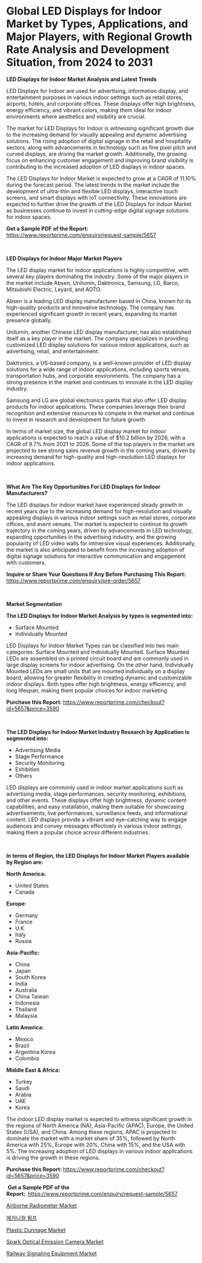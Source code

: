 <p><h1>Global LED Displays for Indoor Market by Types, Applications, and Major Players, with Regional Growth Rate Analysis and Development Situation, from 2024 to 2031</h1></p><p><strong>LED Displays for Indoor Market Analysis and Latest Trends</strong></p>
<p><p>LED Displays for Indoor are used for advertising, information display, and entertainment purposes in various indoor settings such as retail stores, airports, hotels, and corporate offices. These displays offer high brightness, energy efficiency, and vibrant colors, making them ideal for indoor environments where aesthetics and visibility are crucial.</p><p>The market for LED Displays for Indoor is witnessing significant growth due to the increasing demand for visually appealing and dynamic advertising solutions. The rising adoption of digital signage in the retail and hospitality sectors, along with advancements in technology such as fine pixel pitch and curved displays, are driving the market growth. Additionally, the growing focus on enhancing customer engagement and improving brand visibility is contributing to the increased adoption of LED displays in indoor spaces.</p><p>The LED Displays for Indoor Market is expected to grow at a CAGR of 11.10% during the forecast period. The latest trends in the market include the development of ultra-thin and flexible LED displays, interactive touch screens, and smart displays with IoT connectivity. These innovations are expected to further drive the growth of the LED Displays for Indoor Market as businesses continue to invest in cutting-edge digital signage solutions for indoor spaces.</p></p>
<p><strong>Get a Sample PDF of the Report:&nbsp;</strong> <a href="https://www.reportprime.com/enquiry/request-sample/5657">https://www.reportprime.com/enquiry/request-sample/5657</a></p>
<p>&nbsp;</p>
<p><strong>LED Displays for Indoor Major Market Players</strong></p>
<p><p>The LED display market for indoor applications is highly competitive, with several key players dominating the industry. Some of the major players in the market include Absen, Unilumin, Daktronics, Samsung, LG, Barco, Mitsubishi Electric, Leyard, and AOTO.</p><p>Absen is a leading LED display manufacturer based in China, known for its high-quality products and innovative technology. The company has experienced significant growth in recent years, expanding its market presence globally.</p><p>Unilumin, another Chinese LED display manufacturer, has also established itself as a key player in the market. The company specializes in providing customized LED display solutions for various indoor applications, such as advertising, retail, and entertainment.</p><p>Daktronics, a US-based company, is a well-known provider of LED display solutions for a wide range of indoor applications, including sports venues, transportation hubs, and corporate environments. The company has a strong presence in the market and continues to innovate in the LED display industry.</p><p>Samsung and LG are global electronics giants that also offer LED display products for indoor applications. These companies leverage their brand recognition and extensive resources to compete in the market and continue to invest in research and development for future growth.</p><p>In terms of market size, the global LED display market for indoor applications is expected to reach a value of $10.2 billion by 2026, with a CAGR of 9.7% from 2021 to 2026. Some of the top players in the market are projected to see strong sales revenue growth in the coming years, driven by increasing demand for high-quality and high-resolution LED displays for indoor applications.</p></p>
<p>&nbsp;</p>
<p><strong>What Are The Key Opportunities For LED Displays for Indoor Manufacturers?</strong></p>
<p><p>The LED displays for indoor market have experienced steady growth in recent years due to the increasing demand for high-resolution and visually appealing displays in various indoor settings such as retail stores, corporate offices, and event venues. The market is expected to continue its growth trajectory in the coming years, driven by advancements in LED technology, expanding opportunities in the advertising industry, and the growing popularity of LED video walls for immersive visual experiences. Additionally, the market is also anticipated to benefit from the increasing adoption of digital signage solutions for interactive communication and engagement with customers.</p></p>
<p><strong>Inquire or Share Your Questions If Any Before Purchasing This Report:</strong> <a href="https://www.reportprime.com/enquiry/pre-order/5657">https://www.reportprime.com/enquiry/pre-order/5657</a></p>
<p>&nbsp;</p>
<p><strong>Market Segmentation</strong></p>
<p><strong>The LED Displays for Indoor Market Analysis by types is segmented into:</strong></p>
<p><ul><li>Surface Mounted</li><li>Individually Mounted</li></ul></p>
<p><p>LED Displays for Indoor Market Types can be classified into two main categories: Surface Mounted and Individually Mounted. Surface Mounted LEDs are assembled on a printed circuit board and are commonly used in large display screens for indoor advertising. On the other hand, Individually Mounted LEDs are small units that are mounted individually on a display board, allowing for greater flexibility in creating dynamic and customizable indoor displays. Both types offer high brightness, energy efficiency, and long lifespan, making them popular choices for indoor marketing.</p></p>
<p><strong>Purchase this Report:&nbsp;</strong><a href="https://www.reportprime.com/checkout?id=5657&price=3590">https://www.reportprime.com/checkout?id=5657&price=3590</a></p>
<p>&nbsp;</p>
<p><strong>The LED Displays for Indoor Market Industry Research by Application is segmented into:</strong></p>
<p><ul><li>Advertising Media</li><li>Stage Performance</li><li>Security Monitoring</li><li>Exhibition</li><li>Others</li></ul></p>
<p><p>LED displays are commonly used in indoor market applications such as advertising media, stage performances, security monitoring, exhibitions, and other events. These displays offer high brightness, dynamic content capabilities, and easy installation, making them suitable for showcasing advertisements, live performances, surveillance feeds, and informational content. LED displays provide a vibrant and eye-catching way to engage audiences and convey messages effectively in various indoor settings, making them a popular choice across different industries.</p></p>
<p>&nbsp;</p>
<p><strong>In terms of Region, the LED Displays for Indoor Market Players available by Region are:</strong></p>
<p>
    <p> <strong> North America: </strong>
        <ul>
            <li>United States</li>
            <li>Canada</li>
        </ul>
        </p> 
    <p> <strong> Europe: </strong>
        <ul>
            <li>Germany</li>
            <li>France</li>
            <li>U.K.</li>
            <li>Italy</li>
            <li>Russia</li>
        </ul>
        </p> 
    <p> <strong> Asia-Pacific: </strong>
        <ul>
            <li>China</li>
            <li>Japan</li>
            <li>South Korea</li>
            <li>India</li>
            <li>Australia</li>
            <li>China Taiwan</li>
            <li>Indonesia</li>
            <li>Thailand</li>
            <li>Malaysia</li>
        </ul>
        </p> 
    <p> <strong> Latin America: </strong>
        <ul>
            <li>Mexico</li>
            <li>Brazil</li>
            <li>Argentina Korea</li>
            <li>Colombia</li>
        </ul>
        </p> 
    <p> <strong> Middle East & Africa: </strong>
        <ul>
            <li>Turkey</li>
            <li>Saudi</li>
            <li>Arabia</li>
            <li>UAE</li>
            <li>Korea</li>
        </ul>
    </p>
    </p>
<p><p>The indoor LED display market is expected to witness significant growth in the regions of North America (NA), Asia-Pacific (APAC), Europe, the United States (USA), and China. Among these regions, APAC is projected to dominate the market with a market share of 35%, followed by North America with 25%, Europe with 20%, China with 15%, and the USA with 5%. The increasing adoption of LED displays in various indoor applications is driving the growth in these regions.</p></p>
<p><strong>Purchase this Report: </strong><a href="https://www.reportprime.com/checkout?id=5657&price=3590">https://www.reportprime.com/checkout?id=5657&price=3590</a></p>
<p>&nbsp;<strong>Get a Sample PDF of the Report:&nbsp;&nbsp;</strong><a href="https://www.reportprime.com/enquiry/request-sample/5657">https://www.reportprime.com/enquiry/request-sample/5657</a></p>
<p><strong></strong></p>
<p><p><a href="https://github.com/nicoletavirag/Market-Research-Report-List-2/blob/main/airborne-radiometer-market.md">Airborne Radiometer Market</a></p><p><a href="https://github.com/LanceOlsotn8978/Market-Research-Report-List-1/blob/main/328505914564.md">메카니컬 펌프</a></p><p><a href="https://meowing-canidae-761.notion.site/Plastic-Dunnage-Market-Dynamics-2024-2031-Also-about-Its-Market-Trends-Projections-and-Opportunit-a94b93f32cef458abc6acafaf2c6beb1">Plastic Dunnage Market</a></p><p><a href="https://github.com/redneck06/Market-Research-Report-List-2/blob/main/spark-optical-emission-camera-market.md">Spark Optical Emission Camera Market</a></p><p><a href="https://view.publitas.com/reportprime-1/railway-signaling-equipment-market-size-share-trends-analysis-report-by-application-regional-outlook-competitive-strategies-and-segment-forecasts-2024-2031/">Railway Signaling Equipment Market</a></p></p>